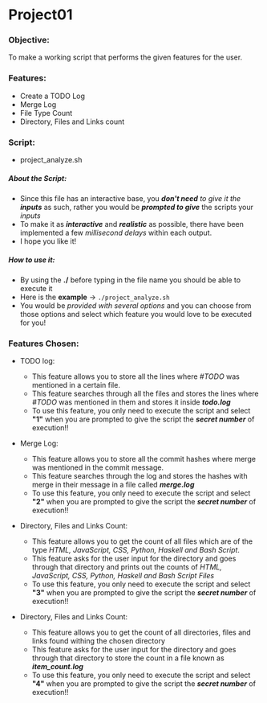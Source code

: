 # Project01

 ### Objective:
 To make a working script that performs the given features for the user.
 
### Features:
  - Create a TODO Log
  - Merge Log
  - File Type Count
  - Directory, Files and Links count

### Script:
  - project_analyze.sh

##### About the Script:
  - Since this file has an interactive base, you *__don't need__ to give it the __inputs__* as such, rather you would be *__prompted to give__* the scripts your *inputs*
  - To make it as __*interactive*__ and ***realistic*** as possible, there have been implemented a few *millisecond delays* within each output.
  - I hope you like it!

##### How to use it:
  - By using the __./__ before typing in the file name you should be able to execute it
  - Here is the **example** ->
  ```./project_analyze.sh```
  - You would be *provided with several options* and you can choose from those options and select which feature you would love to be executed for you!

### Features Chosen:
  - TODO log:
    - This feature allows you to store all the lines where *#TODO* was mentioned in a certain file.
    - This feature searches through all the files and stores the lines where *#TODO* was mentioned in them and stores it inside ***todo.log***
    - To use this feature, you only need to execute the script and select **"1"** when you are prompted to give the script the ***secret number*** of execution!!
    
  - Merge Log:
    - This feature allows you to store all the commit hashes where merge was mentioned in the commit message.
    - This feature searches through the log and stores the hashes with merge in their message in a file called __*merge.log*__
    - To use this feature, you only need to execute the script and select **"2"** when you are prompted to give the script the ***secret number*** of execution!!
    
  - Directory, Files and Links Count:
    - This feature allows you to get the count of all files which are of the type *HTML, JavaScript, CSS, Python, Haskell and Bash Script*.
    - This feature asks for the user input for the directory and goes through that directory and prints out the counts of *HTML, JavaScript, CSS, Python, Haskell and Bash Script Files*
    - To use this feature, you only need to execute the script and select **"3"** when you are prompted to give the script the ***secret number*** of execution!!
    
  - Directory, Files and Links Count:
    - This feature allows you to get the count of all directories, files and links found withing the chosen directory
    - This feature asks for the user input for the directory and goes through that directory to store the count in a file known as __*item_count.log*__
    - To use this feature, you only need to execute the script and select **"4"** when you are prompted to give the script the ***secret number*** of execution!!
    
